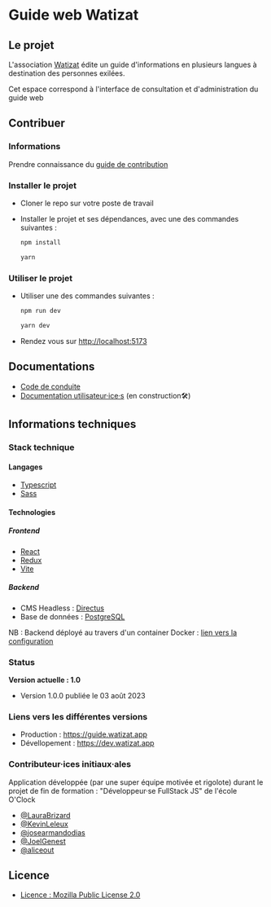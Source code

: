 # Guide web Watizat

## Le projet

L'association [Watizat](https://watizat.org) édite un guide d'informations en plusieurs langues à destination des personnes exilées.

Cet espace correspond à l'interface de consultation et d'administration du guide web

## Contribuer

### Informations

Prendre connaissance du [guide de contribution](https://github.com/Watizat/webguide-webapp/blob/main/docs/CODE_OF_CONDUCT.md)

### Installer le projet

- Cloner le repo sur votre poste de travail

- Installer le projet et ses dépendances, avec une des commandes suivantes :

  ````bash
  npm install
  ````

  ```bash
  yarn
  ```

### Utiliser le projet

- Utiliser une des commandes suivantes :

  ```bash
  npm run dev
  ```

  ```bash
  yarn dev
  ```

- Rendez vous sur <http://localhost:5173>

## Documentations

- [Code de conduite](https://github.com/Watizat/webguide-webapp/blob/main/docs/CODE_OF_CONDUCT.md)
- [Documentation utilisateur·ice·s](https://docs.watizat.app) (en construction🛠️)

## Informations techniques

### Stack technique

#### Langages

- [Typescript](https://www.typescriptlang.org/)
- [Sass](https://sass-lang.com/)

#### Technologies

##### Frontend

- [React](https://react.dev/)
- [Redux](https://redux.js.org/)
- [Vite](https://vitejs.dev/)

##### Backend

- CMS Headless : [Directus](https://directus.io/)
- Base de données : [PostgreSQL](https://www.postgresql.org)

NB : Backend déployé au travers d'un container Docker : [lien vers la configuration](https://docs.directus.io/self-hosted/quickstart.html)

### Status

**Version actuelle : 1.0**

- Version 1.0.0 publiée le 03 août 2023

### Liens vers les différentes versions

- Production : <https://guide.watizat.app>
- Dévellopement : <https://dev.watizat.app>

### Contributeur·ices initiaux·ales

Application développée (par une super équipe motivée et rigolote) durant le projet de fin de formation : "Développeur·se FullStack JS" de l'école O'Clock

- [@LauraBrizard](https://github.com/LauraBrizard)
- [@KevinLeleux](https://github.com/KevinLeleux)
- [@josearmandodias](https://github.com/josearmandodias)
- [@JoelGenest](https://github.com/JoelGenest)
- [@aliceout](https://github.com/aliceout)

## Licence

- [Licence : Mozilla Public License 2.0](https://github.com/Watizat/webguide-webapp/blob/main/LICENSE)
